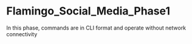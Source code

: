 # Flamingo_Social_Media_Phase1
In this phase, commands are in CLI format and operate without network connectivity
